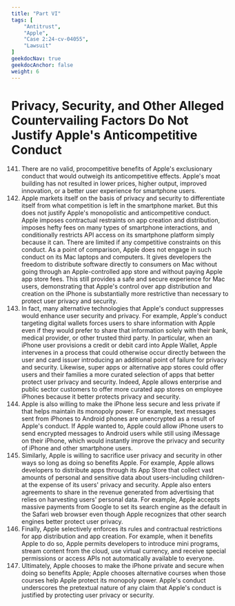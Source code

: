 ```yaml
---
title: "Part VI"
tags: [
    "Antitrust",
    "Apple",
    "Case 2:24-cv-04055",
    "Lawsuit"
]
geekdocNav: true
geekdocAnchor: false
weight: 6
---
```


# Privacy, Security, and Other Alleged Countervailing Factors Do Not Justify Apple's Anticompetitive Conduct #

141. There are no valid, procompetitive benefits of Apple's exclusionary conduct that would outweigh its anticompetitive effects. Apple's moat building has not resulted in lower prices, higher output, improved innovation, or a better user experience for smartphone users.
142. Apple markets itself on the basis of privacy and security to differentiate itself from what competition is left in the smartphone market. But this does not justify Apple's monopolistic and anticompetitive conduct. Apple imposes contractual restraints on app creation and distribution, imposes hefty fees on many types of smartphone interactions, and conditionally restricts API access on its smartphone platform simply because it can. There are limited if any competitive constraints on this conduct. As a point of comparison, Apple does not engage in such conduct on its Mac laptops and computers. It gives developers the freedom to distribute software directly to consumers on Mac without going through an Apple-controlled app store and without paying Apple app store fees. This still provides a safe and secure experience for Mac users, demonstrating that Apple's control over app distribution and creation on the iPhone is substantially more restrictive than necessary to protect user privacy and security.
143. In fact, many alternative technologies that Apple's conduct suppresses would enhance user security and privacy. For example, Apple's conduct targeting digital wallets forces users to share information with Apple even if they would prefer to share that information solely with their bank, medical provider, or other trusted third party. In particular, when an iPhone user provisions a credit or debit card into Apple Wallet, Apple intervenes in a process that could otherwise occur directly between the user and card issuer introducing an additional point of failure for privacy and security. Likewise, super apps or alternative app stores could offer users and their families a more curated selection of apps that better protect user privacy and security. Indeed, Apple allows enterprise and public sector customers to offer more curated app stores on employee iPhones because it better protects privacy and security.
144. Apple is also willing to make the iPhone less secure and less private if that helps maintain its monopoly power. For example, text messages sent from iPhones to Android phones are unencrypted as a result of Apple's conduct. If Apple wanted to, Apple could allow iPhone users to send encrypted messages to Android users while still using iMessage on their iPhone, which would instantly improve the privacy and security of iPhone and other smartphone users.
145. Similarly, Apple is willing to sacrifice user privacy and security in other ways so long as doing so benefits Apple. For example, Apple allows developers to distribute apps through its App Store that collect vast amounts of personal and sensitive data about users-including children-at the expense of its users' privacy and security. Apple also enters agreements to share in the revenue generated from advertising that relies on harvesting users' personal data. For example, Apple accepts massive payments from Google to set its search engine as the default in the Safari web browser even though Apple recognizes that other search engines better protect user privacy.
146. Finally, Apple selectively enforces its rules and contractual restrictions for app distribution and app creation. For example, when it benefits Apple to do so, Apple permits developers to introduce mini programs, stream content from the cloud, use virtual currency, and receive special permissions or access APIs not automatically available to everyone.
147. Ultimately, Apple chooses to make the iPhone private and secure when doing so benefits Apple; Apple chooses alternative courses when those courses help Apple protect its monopoly power. Apple's conduct underscores the pretextual nature of any claim that Apple's conduct is justified by protecting user privacy or security.
